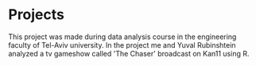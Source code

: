 # Projects
This project was made during data analysis course in the engineering faculty of Tel-Aviv university.
In the project me and Yuval Rubinshtein analyzed a tv gameshow called 'The Chaser' broadcast on Kan11 using R.
